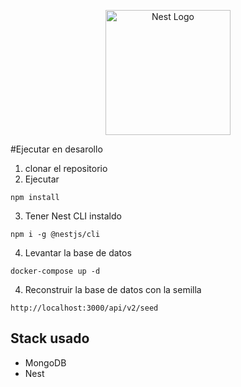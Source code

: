 <p align="center">
  <a href="http://nestjs.com/" target="blank"><img src="https://nestjs.com/img/logo-small.svg" width="200" alt="Nest Logo" /></a>
</p>

#Ejecutar en desarollo

1. clonar el repositorio
2. Ejecutar

```
npm install
```

3. Tener Nest CLI instaldo

```
npm i -g @nestjs/cli
```

4. Levantar la base de datos

```
docker-compose up -d
```

4. Reconstruir la base de datos con la semilla

```
http://localhost:3000/api/v2/seed
```

## Stack usado

- MongoDB
- Nest
